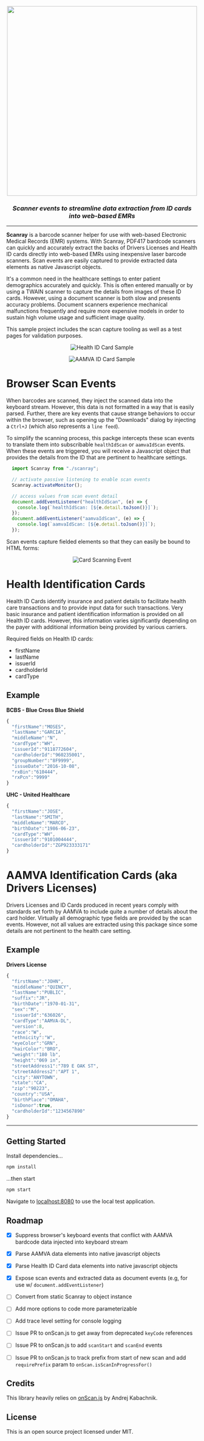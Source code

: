 <p align="center">
        <img src="scanray.svg" width="500" align="center"></image> <br />
        <h3 align="center"><i>Scanner events to streamline data extraction from ID cards into web-based EMRs</i></h3>
</p>

<hr size="4" noshade="noshade" />

**Scanray** is a barcode scanner helper for use with web-based Electronic Medical Records (EMR) systems.  With Scanray, PDF417 bardcode scanners can quickly and accurately extract the backs of Drivers Licenses and Health ID cards directly into web-based EMRs using inexpensive laser barcode scanners.  Scan events are easily captured to provide extracted data elements as native Javascript objects.

It's a common need in the healthcare settings to enter patient demographics accurately and quickly.  This is often entered manually or by using a TWAIN scanner to capture the details from images of these ID cards.  However, using a document scanner is both slow and presents accuracy problems.  Document scanners experience mechanical malfunctions frequently and require more expensive models in order to sustain high volume usage and sufficient image quality.

This sample project includes the scan capture tooling as well as a test pages for validation purposes.

<p align="center"><img src="public/hc-sample.png" alt="Health ID Card Sample" /></p>
<p align="center"><img src="public/dl-sample.png" alt="AAMVA ID Card Sample" /></p>

# Browser Scan Events

When barcodes are scanned, they inject the scanned data into the keyboard stream.  However, this data is not formatted in a way that is easily parsed.  Further, there are key events that cause strange behaviors to occur within the browser, such as opening up the "Downloads" dialog by injecting a `Ctrl+J` (which also represents a `line feed`).

To simplify the scanning process, this packge intercepts these scan events to translate them into subscribable `healthIdScan` or `aamvaIdScan` events.  When these events are triggered, you will receive a Javascript object that provides the details from the ID that are pertinent to healthcare settings.


```javascript
  import Scanray from "./scanray";

  // activate passive listening to enable scan events
  Scanray.activateMonitor();

  // access values from scan event detail
  document.addEventListener("healthIdScan", (e) => {
    console.log(`healthIdScan: [${e.detail.toJson()}]`);
  });
  document.addEventListener("aamvaIdScan", (e) => {
    console.log(`aamvaIdScan: [${e.detail.toJson()}]`);
  });
```

Scan events capture fielded elements so that they can easily be bound to HTML forms:

<p align="center"><img src="public/scan-sample.png" alt="Card Scanning Event" /></p>

# Health Identification Cards

Health ID Cards identify insurance and patient details to facilitate health care transactions and to provide input data for such transactions.  Very basic insurance and patient identification information is provided on all Health ID cards.  However, this information varies significantly depending on the payer with additional information being provided by various carriers.

Required fields on Health ID cards:

  * firstName
  * lastName
  * issuerId
  * cardholderId
  * cardType
## Example

**BCBS - Blue Cross Blue Shield**

```javascript
{
  "firstName":"MOSES",
  "lastName":"GARCIA",
  "middleName":"N",
  "cardType":"WH",
  "issuerId":"9118772604",
  "cardholderId":"960235001",
  "groupNumber":"8F9999",
  "issueDate":"2016-10-08",
  "rxBin":"610444",
  "rxPcn":"9999"
}
```

**UHC - United Healthcare**
```javascript
{
  "firstName":"JOSE",
  "lastName":"SMITH",
  "middleName":"MARCO",
  "birthDate":"1986-06-23",
  "cardType":"WH",
  "issuerId":"9101004444",
  "cardholderId":"ZGP923333171"
}
```


# AAMVA Identification Cards (aka Drivers Licenses)

Drivers Licenses and ID Cards produced in recent years comply with standards set forth by AAMVA to include quite a number of details about the card holder.  Virtually all demographic type fields are provided by the scan events.  However, not all values are extracted using this package since some details are not pertinent to the health care setting.

## Example

**Drivers License**

```javascript
{
  "firstName":"JOHN",
  "middleName":"QUINCY",
  "lastName":"PUBLIC",
  "suffix":"JR",
  "birthDate":"1970-01-31",
  "sex":"M",
  "issuerId":"636026",
  "cardType":"AAMVA-DL",
  "version":8,
  "race":"W",
  "ethnicity":"W",
  "eyeColor":"GRN",
  "hairColor":"BRO",
  "weight":"180 lb",
  "height":"069 in",
  "streetAddress1":"789 E OAK ST",
  "streetAddress2":"APT 1",
  "city":"ANYTOWN",
  "state":"CA",
  "zip":"90223",
  "country":"USA",
  "birthPlace":"OMAHA",
  "isDonor":true,
  "cardholderId":"1234567890"
}
```

---

## Getting Started

Install dependencies...

```bash
npm install
```

...then start

```bash
npm start
```

Navigate to [localhost:8080](http://localhost:8080) to use the local test application.


## Roadmap

- [X] Suppress browser's keyboard events that conflict with AAMVA bardcode data injected into keyboard stream
- [X] Parse AAMVA data elements into native javascript objects
- [X] Parse Health ID Card data elements into native javascript objects
- [X] Expose scan events and extracted data as document events (e.g, for use w/ `document.addEventListener`)
- [ ] Convert from static Scanray to object instance
- [ ] Add more options to code more parameterizable
- [ ] Add trace level setting for console logging
- [ ] Issue PR to onScan.js to get away from deprecated `keyCode` references
- [ ] Issue PR to onScan.js to add `scanStart` and `scanEnd` events
- [ ] Issue PR to onScan.js to track prefix from start of new scan and add `requirePrefix` param to `onScan.isScanInProgressFor()`


## Credits

This library heavily relies on [onScan.js](https://github.com/axenox/onscan.js) by Andrej Kabachnik.

## License

This is an open source project licensed under MIT.
